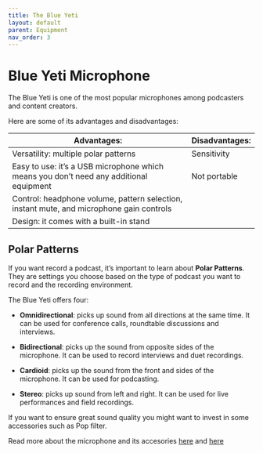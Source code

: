 ```yaml
---
title: The Blue Yeti 
layout: default
parent: Equipment
nav_order: 3
---
```


# Blue Yeti Microphone 

The Blue Yeti is one of the most popular microphones among podcasters and content creators.

Here are some of its advantages and disadvantages:

|Advantages: | Disadvantages: |
| ---------- | -------------- |
|Versatility: multiple polar patterns | Sensitivity |
| Easy to use: it’s a USB microphone which means you don’t need any additional equipment | Not portable |
| Control: headphone volume, pattern selection, instant mute, and microphone gain controls |
| Design: it comes with a built-in stand| | 



## Polar Patterns 

If you want record a podcast, it’s important to learn about **Polar Patterns**. They are settings you choose based on the type of podcast you want to record and the recording environment.

The Blue Yeti offers four:

- **Omnidirectional**: picks up sound from all directions at the same time. It can be used for conference calls, roundtable discussions and interviews.

- **Bidirectional**: picks up the sound from opposite sides of the microphone. It can be used to record interviews and duet recordings.

- **Cardioid**: picks up the sound from the front and sides of the microphone. It can be used for podcasting.

- **Stereo**: picks up sound from left and right. It can be used for live performances and field recordings.



If you want to ensure great sound quality you might want to invest in some accessories such as Pop filter. 

Read more about the microphone and its accesories [here](https://www.thepodcasthost.com/equipment/blue-yeti-microphone-accesory-guide/) and [here](https://riverside.fm/blog/best-blue-yeti-accessories )
 


